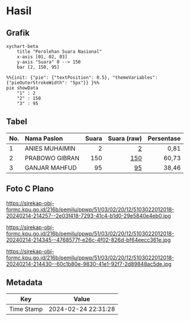 # Hasil

## Grafik

```mermaid
xychart-beta
    title "Perolehan Suara Nasional"
    x-axis [01, 02, 03]
    y-axis "Suara" 0 --> 150
    bar [2, 150, 95]
```

```mermaid
%%{init: {"pie": {"textPosition": 0.5}, "themeVariables": {"pieOuterStrokeWidth": "5px"}} }%%
pie showData
    "1" : 2
    "2" : 150
    "3" : 95
```

## Tabel

| No. | Nama Paslon    | Suara | Suara (raw) | Persentase |
|:--- |:-------------- | -----:| -----------:| ----------:|
| 1   | ANIES MUHAIMIN | 2     | [2][p-1]    | 0,81       |
| 2   | PRABOWO GIBRAN | 150   | [150][p-2]  | 60,73      |
| 3   | GANJAR MAHFUD  | 95    | [95][p-3]   | 38,46      |


[p-1]: https://github.com/gigit-pemilu/pemilu-2024/blob/main/pilpres/hitung-suara/sub/51-bali/sub/03-badung/sub/02-mengwi/sub/2012-gulingan/sub/018-tps/sub/paslon-1.txt
[p-2]: https://github.com/gigit-pemilu/pemilu-2024/blob/main/pilpres/hitung-suara/sub/51-bali/sub/03-badung/sub/02-mengwi/sub/2012-gulingan/sub/018-tps/sub/paslon-2.txt
[p-3]: https://github.com/gigit-pemilu/pemilu-2024/blob/main/pilpres/hitung-suara/sub/51-bali/sub/03-badung/sub/02-mengwi/sub/2012-gulingan/sub/018-tps/sub/paslon-3.txt

## Foto C Plano

https://sirekap-obj-formc.kpu.go.id/216b/pemilu/ppwp/51/03/02/20/12/5103022012018-20240214-214257--2e03f418-7293-41c4-b1d0-29e5840e4eb0.jpg

https://sirekap-obj-formc.kpu.go.id/216b/pemilu/ppwp/51/03/02/20/12/5103022012018-20240214-214345--4768577f-e26c-4f02-826d-bf64eecc361e.jpg

https://sirekap-obj-formc.kpu.go.id/216b/pemilu/ppwp/51/03/02/20/12/5103022012018-20240214-214430--60c1b80e-9830-41e1-92f7-2d89848ac5de.jpg


## Metadata

| Key        | Value               |
| ---------- | ------------------- |
| Time Stamp | 2024-02-24 22:31:28 |




